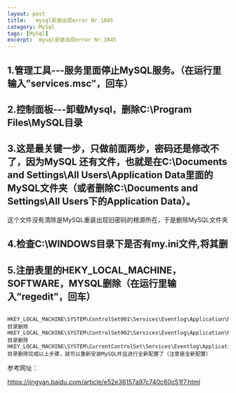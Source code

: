 ```yaml
---
layout: post
title:   mysql安装出现error Nr.1045  
category: MySql
tags: [MySql]
excerpt:  mysql安装出现error Nr.1045
---
```


## 1.管理工具---服务里面停止MySQL服务。（在运行里输入”services.msc”，回车） ##

## 2.控制面板---卸载Mysql，删除C:\Program Files\MySQL目录 ##

## 3.这是最关键一步，只做前面两步，密码还是修改不了，因为MySQL 还有文件，也就是在C:\Documents and Settings\All Users\Application Data里面的MySQL文件夹（或者删除C:\Documents and Settings\All Users下的Application Data）。 ##

这个文件没有清除是MySQL重装出现旧密码的根源所在，于是删除MySQL文件夹

## 4.检查C:\WINDOWS目录下是否有my.ini文件,将其删 ##

## 5.注册表里的HEKY_LOCAL_MACHINE，SOFTWARE，MYSQL删除（在运行里输入”regedit”，回车） ##

       HKEY_LOCAL_MACHINE\SYSTEM\ControlSet001\Services\Eventlog\Application\MySQL 目录删除　　HKEY_LOCAL_MACHINE\SYSTEM\ControlSet002\Services\Eventlog\Application\MySQL 目录删除       HKEY_LOCAL_MACHINE\SYSTEM\CurrentControlSet\Services\Eventlog\Application\MySQL 目录删除完成以上步骤，就可以重新安装MySQL并且进行全新配置了（注意是全新配置）


参考网址：

<https://jingyan.baidu.com/article/e52e36157a97c740c60c51f7.html>

